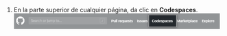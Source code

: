 1. En la parte superior de cualquier página, da clic en **Codespaces**. ![Enlace de {% data variables.product.prodname_codespaces %} en el encabezado](/assets/images/help/codespaces/header-link.png)